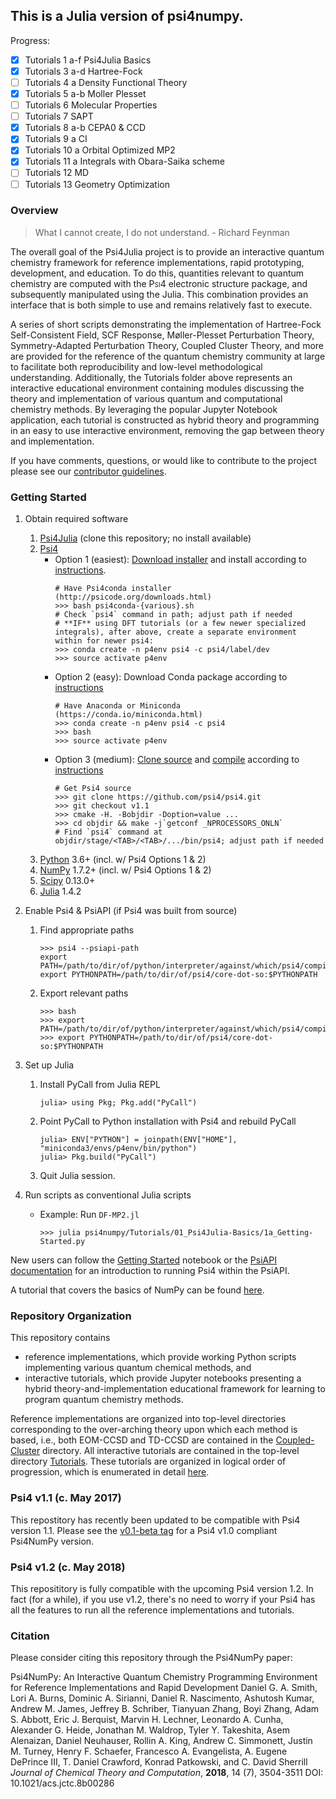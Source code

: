 <!--
<p align="center">
<br>
<img src="media/psi4numpybanner.png" alt="Psi4NumPy banner logo" height=200> <br>
<a href="https://zenodo.org/badge/latestdoi/22622192"> <img src="https://zenodo.org/badge/22622192.svg" /></a>
<a href="https://travis-ci.org/psi4/psi4numpy"><img src="https://travis-ci.org/psi4/psi4numpy.svg?branch=master"></a>
<a href="https://codecov.io/gh/psi4/psi4numpy"> <img src="https://codecov.io/gh/psi4/psi4numpy/branch/master/graph/badge.svg" /></a>
<a href="https://opensource.org/licenses/BSD-3-Clause"><img src="https://img.shields.io/badge/License-BSD%203--Clause-blue.svg" /></a>
<br>
<a href="#"> <img src="https://img.shields.io/github/release/psi4/psi4numpy.svg" /></a>
<a href="#"> <img src="https://img.shields.io/github/commits-since/psi4/psi4numpy/latest.svg" /></a>
<a href="#"> <img src="https://img.shields.io/github/release-date/psi4/psi4numpy.svg" /></a>
<a href="#"> <img src="https://img.shields.io/github/commit-activity/y/psi4/psi4numpy.svg" /></a>
<br>
</p>
-->

## This is a Julia version of psi4numpy.
Progress:
- [x] Tutorials  1 a-f Psi4Julia Basics
- [x] Tutorials  3 a-d Hartree-Fock
- [ ] Tutorials  4 a   Density Functional Theory
- [x] Tutorials  5 a-b Moller Plesset
- [ ] Tutorials  6     Molecular Properties
- [ ] Tutorials  7     SAPT
- [x] Tutorials  8 a-b CEPA0 & CCD
- [x] Tutorials  9 a   CI
- [x] Tutorials 10 a   Orbital Optimized MP2
- [x] Tutorials 11 a   Integrals with Obara-Saika scheme
- [ ] Tutorials 12     MD
- [ ] Tutorials 13     Geometry Optimization

### Overview

> What I cannot create, I do not understand. - Richard Feynman

The overall goal of the Psi4Julia project is to provide an interactive quantum chemistry
framework for reference implementations, rapid prototyping, development, and education.
To do this, quantities relevant to quantum chemistry are computed with the
<span style="font-variant:small-caps;"> Psi4 </span> electronic structure package, and subsequently manipulated 
using the Julia.  This combination
provides an interface that is both simple to use and remains relatively fast
to execute. 

A series of short scripts demonstrating the implementation of Hartree-Fock Self-Consistent 
Field, SCF Response, Møller-Plesset Perturbation Theory, Symmetry-Adapted Perturbation Theory, 
Coupled Cluster Theory, and more are provided for the reference of the quantum chemistry
community at large to facilitate both reproducibility and low-level methodological understanding.
Additionally, the Tutorials folder above represents an interactive educational
environment containing modules discussing the theory and implementation of various
quantum and computational chemistry methods.  By leveraging the popular Jupyter Notebook
application, each tutorial is constructed as hybrid theory and programming in an easy to use
interactive environment, removing the gap between theory and implementation.

If you have comments, questions, or would like to contribute to the project
please see our [contributor guidelines](https://github.com/psi4/psi4numpy/blob/master/CONTRIBUTING.md).

### Getting Started

1. Obtain required software
    1. [Psi4Julia](https://github.com/zyth0s/psi4julia) (clone this repository; no install available)
    2. [Psi4](http://psicode.org/psi4manual/1.1/build_obtaining.html)
        * Option 1 (easiest): [Download installer](http://vergil.chemistry.gatech.edu/psicode-download/1.1.html) and install according to [instructions](http://psicode.org/psi4manual/1.1/conda.html#how-to-install-a-psi4-binary-with-the-psi4conda-installer-command-line).
          ```
          # Have Psi4conda installer (http://psicode.org/downloads.html)
          >>> bash psi4conda-{various}.sh
          # Check `psi4` command in path; adjust path if needed
          # **IF** using DFT tutorials (or a few newer specialized integrals), after above, create a separate environment within for newer psi4:
          >>> conda create -n p4env psi4 -c psi4/label/dev
          >>> source activate p4env
          ```
        * Option 2 (easy): Download Conda package according to [instructions](http://psicode.org/psi4manual/1.1/conda.html#how-to-install-a-psi4-binary-into-an-ana-miniconda-distribution)
          ```
          # Have Anaconda or Miniconda (https://conda.io/miniconda.html)
          >>> conda create -n p4env psi4 -c psi4
          >>> bash
          >>> source activate p4env
          ```
        * Option 3 (medium): [Clone source](https://github.com/psi4/psi4) and [compile](https://github.com/psi4/psi4/blob/master/CMakeLists.txt#L16-L143) according to [instructions](http://psicode.org/psi4manual/master/build_faq.html#configuring-building-and-installing-psifour-via-source)
          ```
          # Get Psi4 source
          >>> git clone https://github.com/psi4/psi4.git
          >>> git checkout v1.1
          >>> cmake -H. -Bobjdir -Doption=value ...
          >>> cd objdir && make -j`getconf _NPROCESSORS_ONLN`
          # Find `psi4` command at objdir/stage/<TAB>/<TAB>/.../bin/psi4; adjust path if needed
          ```
    3. [Python](https://python.org) 3.6+ (incl. w/ Psi4 Options 1 & 2)
    4. [NumPy](http://www.numpy.org) 1.7.2+ (incl. w/ Psi4 Options 1 & 2)
    5. [Scipy](https://scipy.org) 0.13.0+
    6. [Julia](https://julialang.org) 1.4.2    
2. Enable Psi4 & PsiAPI (if Psi4 was built from source)
   1. Find appropriate paths
        ```
        >>> psi4 --psiapi-path
        export PATH=/path/to/dir/of/python/interpreter/against/which/psi4/compiled:$PATH
        export PYTHONPATH=/path/to/dir/of/psi4/core-dot-so:$PYTHONPATH
        ```
    2. Export relevant paths
        ```
        >>> bash
        >>> export PATH=/path/to/dir/of/python/interpreter/against/which/psi4/compiled:$PATH
        >>> export PYTHONPATH=/path/to/dir/of/psi4/core-dot-so:$PYTHONPATH
        ```
3. Set up Julia
    1. Install PyCall from Julia REPL
        ```
        julia> using Pkg; Pkg.add("PyCall")
        ```
    2. Point PyCall to Python installation with Psi4 and rebuild PyCall
        ```
        julia> ENV["PYTHON"] = joinpath(ENV["HOME"], "miniconda3/envs/p4env/bin/python")
        julia> Pkg.build("PyCall")
        ```
    3. Quit Julia session.

4. Run scripts as conventional Julia scripts
    * Example: Run `DF-MP2.jl`
        ```
        >>> julia psi4numpy/Tutorials/01_Psi4Julia-Basics/1a_Getting-Started.py
        ```

New users can follow the
[Getting Started](https://github.com/psi4/psi4numpy/blob/master/Tutorials/01_Psi4NumPy-Basics/1a_Getting-Started.ipynb)
notebook or the [PsiAPI documentation](http://psicode.org/psi4manual/master/psiapi.html) for an introduction to running Psi4 within the PsiAPI.

A tutorial that covers the basics of NumPy can be found
[here](http://wiki.scipy.org/Tentative_NumPy_Tutorial).

### Repository Organization

This repository contains

* reference implementations, which provide working Python scripts implementing
various quantum chemical methods, and
* interactive tutorials, which provide Jupyter notebooks presenting a hybrid
theory-and-implementation educational framework for learning to program quantum
chemistry methods.

Reference implementations are organized into top-level directories
corresponding to the over-arching theory upon which each method is based, i.e.,
both EOM-CCSD and TD-CCSD are contained in the
[Coupled-Cluster](https://github.com/psi4/psi4numpy/tree/master/Coupled-Cluster)
directory.  All interactive tutorials are contained in the top-level directory
[Tutorials](https://github.com/psi4/psi4numpy/tree/master/Tutorials).  These
tutorials are organized in logical order of progression, which is enumerated in
detail
[here](https://github.com/psi4/psi4numpy/tree/master/Tutorials#interactive-tutorials).

### Psi4 v1.1 (c. May 2017)
This repostitory has recently been updated to be compatible with Psi4 version 1.1.
Please see the [v0.1-beta tag](https://github.com/psi4/psi4numpy/tree/v0.1-beta) for a Psi4 v1.0 compliant Psi4NumPy version. 

### Psi4 v1.2 (c. May 2018)
This reposititory is fully compatible with the upcoming Psi4 version 1.2.
In fact (for a while), if you use v1.2, there's no need to worry if your Psi4 has
all the features to run all the reference implementations and tutorials.

### Citation
Please consider citing this repository through the Psi4NumPy paper:

Psi4NumPy: An Interactive Quantum Chemistry Programming Environment for Reference Implementations and Rapid Development
Daniel G. A. Smith, Lori A. Burns, Dominic A. Sirianni, Daniel R. Nascimento, Ashutosh Kumar, Andrew M. James, Jeffrey B. Schriber, Tianyuan Zhang, Boyi Zhang, Adam S. Abbott, Eric J. Berquist, Marvin H. Lechner, Leonardo A. Cunha, Alexander G. Heide, Jonathan M. Waldrop, Tyler Y. Takeshita, Asem Alenaizan, Daniel Neuhauser, Rollin A. King, Andrew C. Simmonett, Justin M. Turney, Henry F. Schaefer, Francesco A. Evangelista, A. Eugene DePrince III, T. Daniel Crawford, Konrad Patkowski, and C. David Sherrill
*Journal of Chemical Theory and Computation*, **2018**, 14 (7), 3504-3511
DOI: 10.1021/acs.jctc.8b00286
